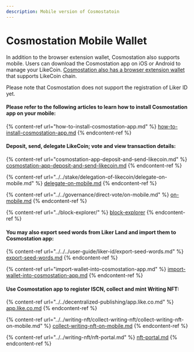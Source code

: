 ```yaml
---
description: Mobile version of Cosmostatoin
---
```


# Cosmostation Mobile Wallet

In addition to the browser extension wallet, Cosmostation also supports mobile. Users can download the Cosmostation app on iOS or Android to manage your LikeCoin. [Cosmostation also has a browser extension wallet](../cosmostation/) that supports LikeCoin chain.

Please note that Cosmostation does not support the registration of Liker ID yet.

#### Please refer to the following articles to learn how to install Cosmostation app on your mobile:

{% content-ref url="how-to-install-cosmostation-app.md" %}
[how-to-install-cosmostation-app.md](how-to-install-cosmostation-app.md)
{% endcontent-ref %}

#### Deposit, send, delegate LikeCoin; vote and view transaction details:

{% content-ref url="cosmostation-app-deposit-and-send-likecoin.md" %}
[cosmostation-app-deposit-and-send-likecoin.md](cosmostation-app-deposit-and-send-likecoin.md)
{% endcontent-ref %}

{% content-ref url="../../stake/delegation-of-likecoin/delegate-on-mobile.md" %}
[delegate-on-mobile.md](../../stake/delegation-of-likecoin/delegate-on-mobile.md)
{% endcontent-ref %}

{% content-ref url="../../governance/direct-vote/on-mobile.md" %}
[on-mobile.md](../../governance/direct-vote/on-mobile.md)
{% endcontent-ref %}

{% content-ref url="../block-explorer/" %}
[block-explorer](../block-explorer/)
{% endcontent-ref %}

#### You may also export seed words from Liker Land and import them to Cosmostation app:

{% content-ref url="../../../user-guide/liker-id/export-seed-words.md" %}
[export-seed-words.md](../../../user-guide/liker-id/export-seed-words.md)
{% endcontent-ref %}

{% content-ref url="import-wallet-into-cosmostation-app.md" %}
[import-wallet-into-cosmostation-app.md](import-wallet-into-cosmostation-app.md)
{% endcontent-ref %}

#### Use Cosmostation app to register ISCN, collect and mint Writing NFT:&#x20;

{% content-ref url="../../decentralized-publishing/app.like.co.md" %}
[app.like.co.md](../../decentralized-publishing/app.like.co.md)
{% endcontent-ref %}

{% content-ref url="../../writing-nft/collect-writing-nft/collect-writing-nft-on-mobile.md" %}
[collect-writing-nft-on-mobile.md](../../writing-nft/collect-writing-nft/collect-writing-nft-on-mobile.md)
{% endcontent-ref %}

{% content-ref url="../../writing-nft/nft-portal.md" %}
[nft-portal.md](../../writing-nft/nft-portal.md)
{% endcontent-ref %}
